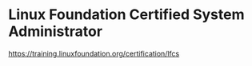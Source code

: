 # Linux Foundation Certified System Administrator

https://training.linuxfoundation.org/certification/lfcs
